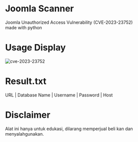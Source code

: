 # Joomla Scanner
Joomla Unauthorized Access Vulnerability (CVE-2023-23752)<br>
made with python

# Usage Display
<img src="https://i.ibb.co/QdBCSXN/Whats-App-Image-2023-04-06-at-19-11-32.jpg" alt="cve-2023-23752" border="0">

# Result.txt
URL | Database Name | Username | Password | Host

# Disclaimer
Alat ini hanya untuk edukasi, dilarang memperjual beli kan dan menyalahgunakan.
